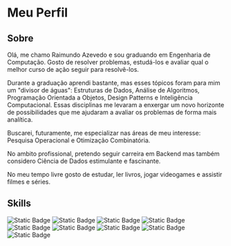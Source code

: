# Meu Perfil

## Sobre

Olá, me chamo Raimundo Azevedo e sou graduando em Engenharia de Computação. Gosto de resolver problemas, estudá-los e avaliar qual o melhor curso de ação seguir para resolvê-los.

Durante a graduação aprendi bastante, mas esses tópicos foram para mim um "divisor de águas": Estruturas de Dados, Análise de Algoritmos, Programação Orientada a Objetos, Design Patterns e Inteligência Computacional. Essas disciplinas me levaram a enxergar um novo horizonte de possibilidades que me ajudaram a avaliar os problemas de forma mais analítica.

Buscarei, futuramente, me especializar nas áreas de meu interesse: Pesquisa Operacional e Otimização Combinatória.

No ambito profissional, pretendo seguir carreira em Backend mas também considero Ciência de Dados estimulante e fascinante.

No meu tempo livre gosto de estudar, ler livros, jogar videogames e assistir filmes e séries.

## Skills

<img alt="Static Badge" src="https://img.shields.io/badge/C-000?style=for-the-badge&logo=c&color=black">
<img alt="Static Badge" src="https://img.shields.io/badge/C%2B%2B-000?style=for-the-badge&logo=cplusplus&color=black">
<img alt="Static Badge" src="https://img.shields.io/badge/Java-000?style=for-the-badge&logo=java&logoColor=white&color=black">
<img alt="Static Badge" src="https://img.shields.io/badge/Python-000?style=for-the-badge&logo=python&color=black">
<img alt="Static Badge" src="https://img.shields.io/badge/Django-000?style=for-the-badge&logo=django&color=black">
<img alt="Static Badge" src="https://img.shields.io/badge/MySQL-000?style=for-the-badge&logo=mysql&logoColor=white&color=black">
<img alt="Static Badge" src="https://img.shields.io/badge/Cmake-000?style=for-the-badge&logo=cmake&logoColor=white&color=black">
<img alt="Static Badge" src="https://img.shields.io/badge/Git-000?style=for-the-badge&logo=git&logoColor=white&color=black">
<img alt="Static Badge" src="https://img.shields.io/badge/Github-000?style=for-the-badge&logo=github&logoColor=white&color=black">
